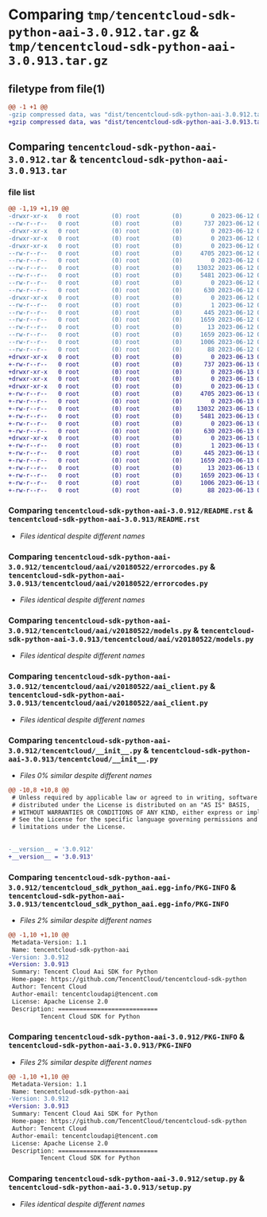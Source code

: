 # Comparing `tmp/tencentcloud-sdk-python-aai-3.0.912.tar.gz` & `tmp/tencentcloud-sdk-python-aai-3.0.913.tar.gz`

## filetype from file(1)

```diff
@@ -1 +1 @@
-gzip compressed data, was "dist/tencentcloud-sdk-python-aai-3.0.912.tar", last modified: Mon Jun 12 02:54:54 2023, max compression
+gzip compressed data, was "dist/tencentcloud-sdk-python-aai-3.0.913.tar", last modified: Tue Jun 13 01:59:05 2023, max compression
```

## Comparing `tencentcloud-sdk-python-aai-3.0.912.tar` & `tencentcloud-sdk-python-aai-3.0.913.tar`

### file list

```diff
@@ -1,19 +1,19 @@
-drwxr-xr-x   0 root         (0) root         (0)        0 2023-06-12 02:54:54.000000 tencentcloud-sdk-python-aai-3.0.912/
--rw-r--r--   0 root         (0) root         (0)      737 2023-06-12 02:54:53.000000 tencentcloud-sdk-python-aai-3.0.912/README.rst
-drwxr-xr-x   0 root         (0) root         (0)        0 2023-06-12 02:54:54.000000 tencentcloud-sdk-python-aai-3.0.912/tencentcloud/
-drwxr-xr-x   0 root         (0) root         (0)        0 2023-06-12 02:54:54.000000 tencentcloud-sdk-python-aai-3.0.912/tencentcloud/aai/
-drwxr-xr-x   0 root         (0) root         (0)        0 2023-06-12 02:54:54.000000 tencentcloud-sdk-python-aai-3.0.912/tencentcloud/aai/v20180522/
--rw-r--r--   0 root         (0) root         (0)     4705 2023-06-12 02:54:53.000000 tencentcloud-sdk-python-aai-3.0.912/tencentcloud/aai/v20180522/errorcodes.py
--rw-r--r--   0 root         (0) root         (0)        0 2023-06-12 02:54:53.000000 tencentcloud-sdk-python-aai-3.0.912/tencentcloud/aai/v20180522/__init__.py
--rw-r--r--   0 root         (0) root         (0)    13032 2023-06-12 02:54:53.000000 tencentcloud-sdk-python-aai-3.0.912/tencentcloud/aai/v20180522/models.py
--rw-r--r--   0 root         (0) root         (0)     5481 2023-06-12 02:54:53.000000 tencentcloud-sdk-python-aai-3.0.912/tencentcloud/aai/v20180522/aai_client.py
--rw-r--r--   0 root         (0) root         (0)        0 2023-06-12 02:54:53.000000 tencentcloud-sdk-python-aai-3.0.912/tencentcloud/aai/__init__.py
--rw-r--r--   0 root         (0) root         (0)      630 2023-06-12 02:54:53.000000 tencentcloud-sdk-python-aai-3.0.912/tencentcloud/__init__.py
-drwxr-xr-x   0 root         (0) root         (0)        0 2023-06-12 02:54:54.000000 tencentcloud-sdk-python-aai-3.0.912/tencentcloud_sdk_python_aai.egg-info/
--rw-r--r--   0 root         (0) root         (0)        1 2023-06-12 02:54:54.000000 tencentcloud-sdk-python-aai-3.0.912/tencentcloud_sdk_python_aai.egg-info/dependency_links.txt
--rw-r--r--   0 root         (0) root         (0)      445 2023-06-12 02:54:54.000000 tencentcloud-sdk-python-aai-3.0.912/tencentcloud_sdk_python_aai.egg-info/SOURCES.txt
--rw-r--r--   0 root         (0) root         (0)     1659 2023-06-12 02:54:54.000000 tencentcloud-sdk-python-aai-3.0.912/tencentcloud_sdk_python_aai.egg-info/PKG-INFO
--rw-r--r--   0 root         (0) root         (0)       13 2023-06-12 02:54:54.000000 tencentcloud-sdk-python-aai-3.0.912/tencentcloud_sdk_python_aai.egg-info/top_level.txt
--rw-r--r--   0 root         (0) root         (0)     1659 2023-06-12 02:54:54.000000 tencentcloud-sdk-python-aai-3.0.912/PKG-INFO
--rw-r--r--   0 root         (0) root         (0)     1006 2023-06-12 02:54:53.000000 tencentcloud-sdk-python-aai-3.0.912/setup.py
--rw-r--r--   0 root         (0) root         (0)       88 2023-06-12 02:54:54.000000 tencentcloud-sdk-python-aai-3.0.912/setup.cfg
+drwxr-xr-x   0 root         (0) root         (0)        0 2023-06-13 01:59:05.000000 tencentcloud-sdk-python-aai-3.0.913/
+-rw-r--r--   0 root         (0) root         (0)      737 2023-06-13 01:59:04.000000 tencentcloud-sdk-python-aai-3.0.913/README.rst
+drwxr-xr-x   0 root         (0) root         (0)        0 2023-06-13 01:59:05.000000 tencentcloud-sdk-python-aai-3.0.913/tencentcloud/
+drwxr-xr-x   0 root         (0) root         (0)        0 2023-06-13 01:59:05.000000 tencentcloud-sdk-python-aai-3.0.913/tencentcloud/aai/
+drwxr-xr-x   0 root         (0) root         (0)        0 2023-06-13 01:59:05.000000 tencentcloud-sdk-python-aai-3.0.913/tencentcloud/aai/v20180522/
+-rw-r--r--   0 root         (0) root         (0)     4705 2023-06-13 01:59:04.000000 tencentcloud-sdk-python-aai-3.0.913/tencentcloud/aai/v20180522/errorcodes.py
+-rw-r--r--   0 root         (0) root         (0)        0 2023-06-13 01:59:04.000000 tencentcloud-sdk-python-aai-3.0.913/tencentcloud/aai/v20180522/__init__.py
+-rw-r--r--   0 root         (0) root         (0)    13032 2023-06-13 01:59:04.000000 tencentcloud-sdk-python-aai-3.0.913/tencentcloud/aai/v20180522/models.py
+-rw-r--r--   0 root         (0) root         (0)     5481 2023-06-13 01:59:04.000000 tencentcloud-sdk-python-aai-3.0.913/tencentcloud/aai/v20180522/aai_client.py
+-rw-r--r--   0 root         (0) root         (0)        0 2023-06-13 01:59:04.000000 tencentcloud-sdk-python-aai-3.0.913/tencentcloud/aai/__init__.py
+-rw-r--r--   0 root         (0) root         (0)      630 2023-06-13 01:59:04.000000 tencentcloud-sdk-python-aai-3.0.913/tencentcloud/__init__.py
+drwxr-xr-x   0 root         (0) root         (0)        0 2023-06-13 01:59:05.000000 tencentcloud-sdk-python-aai-3.0.913/tencentcloud_sdk_python_aai.egg-info/
+-rw-r--r--   0 root         (0) root         (0)        1 2023-06-13 01:59:04.000000 tencentcloud-sdk-python-aai-3.0.913/tencentcloud_sdk_python_aai.egg-info/dependency_links.txt
+-rw-r--r--   0 root         (0) root         (0)      445 2023-06-13 01:59:05.000000 tencentcloud-sdk-python-aai-3.0.913/tencentcloud_sdk_python_aai.egg-info/SOURCES.txt
+-rw-r--r--   0 root         (0) root         (0)     1659 2023-06-13 01:59:04.000000 tencentcloud-sdk-python-aai-3.0.913/tencentcloud_sdk_python_aai.egg-info/PKG-INFO
+-rw-r--r--   0 root         (0) root         (0)       13 2023-06-13 01:59:04.000000 tencentcloud-sdk-python-aai-3.0.913/tencentcloud_sdk_python_aai.egg-info/top_level.txt
+-rw-r--r--   0 root         (0) root         (0)     1659 2023-06-13 01:59:05.000000 tencentcloud-sdk-python-aai-3.0.913/PKG-INFO
+-rw-r--r--   0 root         (0) root         (0)     1006 2023-06-13 01:59:04.000000 tencentcloud-sdk-python-aai-3.0.913/setup.py
+-rw-r--r--   0 root         (0) root         (0)       88 2023-06-13 01:59:05.000000 tencentcloud-sdk-python-aai-3.0.913/setup.cfg
```

### Comparing `tencentcloud-sdk-python-aai-3.0.912/README.rst` & `tencentcloud-sdk-python-aai-3.0.913/README.rst`

 * *Files identical despite different names*

### Comparing `tencentcloud-sdk-python-aai-3.0.912/tencentcloud/aai/v20180522/errorcodes.py` & `tencentcloud-sdk-python-aai-3.0.913/tencentcloud/aai/v20180522/errorcodes.py`

 * *Files identical despite different names*

### Comparing `tencentcloud-sdk-python-aai-3.0.912/tencentcloud/aai/v20180522/models.py` & `tencentcloud-sdk-python-aai-3.0.913/tencentcloud/aai/v20180522/models.py`

 * *Files identical despite different names*

### Comparing `tencentcloud-sdk-python-aai-3.0.912/tencentcloud/aai/v20180522/aai_client.py` & `tencentcloud-sdk-python-aai-3.0.913/tencentcloud/aai/v20180522/aai_client.py`

 * *Files identical despite different names*

### Comparing `tencentcloud-sdk-python-aai-3.0.912/tencentcloud/__init__.py` & `tencentcloud-sdk-python-aai-3.0.913/tencentcloud/__init__.py`

 * *Files 0% similar despite different names*

```diff
@@ -10,8 +10,8 @@
 # Unless required by applicable law or agreed to in writing, software
 # distributed under the License is distributed on an "AS IS" BASIS,
 # WITHOUT WARRANTIES OR CONDITIONS OF ANY KIND, either express or implied.
 # See the License for the specific language governing permissions and
 # limitations under the License.
 
 
-__version__ = '3.0.912'
+__version__ = '3.0.913'
```

### Comparing `tencentcloud-sdk-python-aai-3.0.912/tencentcloud_sdk_python_aai.egg-info/PKG-INFO` & `tencentcloud-sdk-python-aai-3.0.913/tencentcloud_sdk_python_aai.egg-info/PKG-INFO`

 * *Files 2% similar despite different names*

```diff
@@ -1,10 +1,10 @@
 Metadata-Version: 1.1
 Name: tencentcloud-sdk-python-aai
-Version: 3.0.912
+Version: 3.0.913
 Summary: Tencent Cloud Aai SDK for Python
 Home-page: https://github.com/TencentCloud/tencentcloud-sdk-python
 Author: Tencent Cloud
 Author-email: tencentcloudapi@tencent.com
 License: Apache License 2.0
 Description: ============================
         Tencent Cloud SDK for Python
```

### Comparing `tencentcloud-sdk-python-aai-3.0.912/PKG-INFO` & `tencentcloud-sdk-python-aai-3.0.913/PKG-INFO`

 * *Files 2% similar despite different names*

```diff
@@ -1,10 +1,10 @@
 Metadata-Version: 1.1
 Name: tencentcloud-sdk-python-aai
-Version: 3.0.912
+Version: 3.0.913
 Summary: Tencent Cloud Aai SDK for Python
 Home-page: https://github.com/TencentCloud/tencentcloud-sdk-python
 Author: Tencent Cloud
 Author-email: tencentcloudapi@tencent.com
 License: Apache License 2.0
 Description: ============================
         Tencent Cloud SDK for Python
```

### Comparing `tencentcloud-sdk-python-aai-3.0.912/setup.py` & `tencentcloud-sdk-python-aai-3.0.913/setup.py`

 * *Files identical despite different names*

